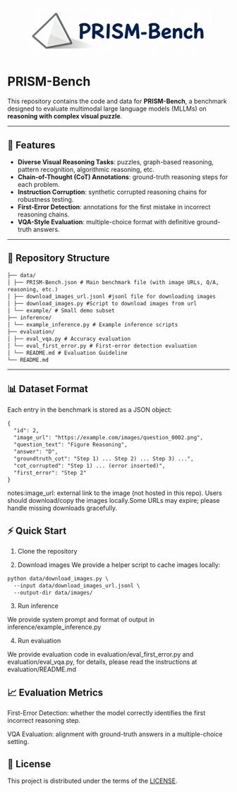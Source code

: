 <!-- Top-centered logo -->
<p align="center">
  <a href="https://github.com/JornyWan/PRISM-Bench">
    <img src="assets/prism_logo.png" alt="PRISM-Bench" width="420">
  </a>
</p>

# PRISM-Bench

This repository contains the code and data for **PRISM-Bench**, a benchmark designed to evaluate multimodal large language models (MLLMs) on **reasoning with complex visual puzzle**.

---

## 🚀 Features

- **Diverse Visual Reasoning Tasks**: puzzles, graph-based reasoning, pattern recognition, algorithmic reasoning, etc.  
- **Chain-of-Thought (CoT) Annotations**: ground-truth reasoning steps for each problem.
- **Instruction Corruption**: synthetic corrupted reasoning chains for robustness testing.  
- **First-Error Detection**: annotations for the first mistake in incorrect reasoning chains.   
- **VQA-Style Evaluation**: multiple-choice format with definitive ground-truth answers.  

---

## 📂 Repository Structure

```
├── data/
│ ├── PRISM-Bench.json # Main benchmark file (with image URLs, Q/A, reasoning, etc.)
│ ├── download_images_url.jsonl #jsonl file for downloading images
│ ├── download_images.py #Script to download images from url
│ └── example/ # Small demo subset
├── inference/
│ └── example_inference.py # Example inference scripts
├── evaluation/
│ ├── eval_vqa.py # Accuracy evaluation
│ └── eval_first_error.py # First-error detection evaluation
│ └── README.md # Evaluation Guideline
└── README.md
```

---

## 📊 Dataset Format

Each entry in the benchmark is stored as a JSON object:

```
{
  "id": 2,
  "image_url": "https://example.com/images/question_0002.png",
  "question_text": "Figure Reasoning",
  "answer": "D",
  "groundtruth_cot": "Step 1) ... Step 2) ... Step 3) ...",
  "cot_corrupted": "Step 1) ... (error inserted)",
  "first_error": "Step 2"
}
```

notes:image_url: external link to the image (not hosted in this repo). Users should download/copy the images locally.Some URLs may expire; please handle missing downloads gracefully.




## ⚡ Quick Start
1. Clone the repository
   
2. Download images
We provide a helper script to cache images locally:
```
python data/download_images.py \
  --input data/download_images_url.jsonl \
  --output-dir data/images/
```

3. Run inference
   
We provide system prompt and format of output in inference/example_inference.py

4. Run evaluation
   
We provide evaluation code in evaluation/eval_first_error.py and evaluation/eval_vqa.py,
for details, please read the instructions at evaluation/README.md

## 📈 Evaluation Metrics

First-Error Detection: whether the model correctly identifies the first incorrect reasoning step.

VQA Evaluation: alignment with ground-truth answers in a multiple-choice setting.

## 📄 License

This project is distributed under the terms of the [LICENSE](./LICENSE).
